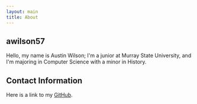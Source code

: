 ```yaml
---
layout: main
title: About
---
```


## awilson57

Hello, my name is Austin Wilson; I'm a junior at Murray State University, 
and I'm majoring in Computer Science with a minor in History.

## Contact Information

Here is a link to my [GitHub](http://www.github.com/awilson57).

